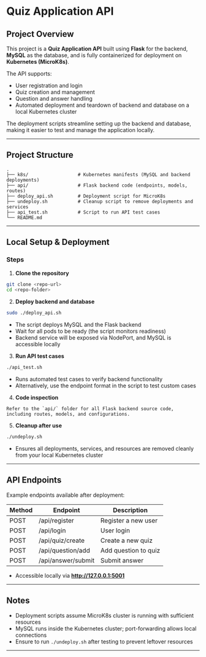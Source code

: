 # Quiz Application API

## Project Overview
This project is a **Quiz Application API** built using **Flask** for the backend, **MySQL** as the database, and is fully containerized for deployment on **Kubernetes (MicroK8s)**.  

The API supports:  
- User registration and login  
- Quiz creation and management  
- Question and answer handling  
- Automated deployment and teardown of backend and database on a local Kubernetes cluster  

The deployment scripts streamline setting up the backend and database, making it easier to test and manage the application locally.

---

## Project Structure
```
.
├── k8s/                  # Kubernetes manifests (MySQL and backend deployments)
├── api/                  # Flask backend code (endpoints, models, routes)
├── deploy_api.sh         # Deployment script for MicroK8s
├── undeploy.sh           # Cleanup script to remove deployments and services
├── api_test.sh           # Script to run API test cases
└── README.md
```

---

## Local Setup & Deployment

### Steps
1. **Clone the repository**
```bash
git clone <repo-url>
cd <repo-folder>
```

2. **Deploy backend and database**
```bash
sudo ./deploy_api.sh
```
- The script deploys MySQL and the Flask backend
- Wait for all pods to be ready (the script monitors readiness)
- Backend service will be exposed via NodePort, and MySQL is accessible locally

3. **Run API test cases**
```bash
./api_test.sh
```
- Runs automated test cases to verify backend functionality
- Alternatively, use the endpoint format in the script to test custom cases

4. **Code inspection**
```text
Refer to the `api/` folder for all Flask backend source code, including routes, models, and configurations.
```

5. **Cleanup after use**
```bash
./undeploy.sh
```
- Ensures all deployments, services, and resources are removed cleanly from your local Kubernetes cluster

---

## API Endpoints
Example endpoints available after deployment:

| Method | Endpoint               | Description          |
|--------|-----------------------|--------------------|
| POST   | /api/register          | Register a new user |
| POST   | /api/login             | User login          |
| POST   | /api/quiz/create       | Create a new quiz   |
| POST   | /api/question/add      | Add question to quiz|
| POST   | /api/answer/submit     | Submit answer       |

- Accessible locally via **http://127.0.0.1:5001**

---

## Notes
- Deployment scripts assume MicroK8s cluster is running with sufficient resources
- MySQL runs inside the Kubernetes cluster; port-forwarding allows local connections
- Ensure to run `./undeploy.sh` after testing to prevent leftover resources

---


